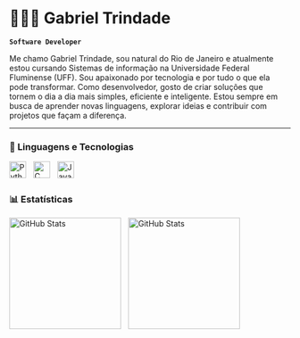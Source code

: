# 👩🏻‍💻 Gabriel Trindade

**`Software Developer`**

Me chamo Gabriel Trindade, sou natural do Rio de Janeiro e atualmente estou cursando Sistemas de informação na Universidade Federal Fluminense (UFF). Sou apaixonado por tecnologia e por tudo o que ela pode transformar. Como desenvolvedor, gosto de criar soluções que tornem o dia a dia mais simples, eficiente e inteligente. Estou sempre em busca de aprender novas linguagens, explorar ideias e contribuir com projetos que façam a diferença.

---

### 🤖 Linguagens e Tecnologias

<img 
    align="left" 
    alt="Python" 
    title="Python"
    width="30px" 
    style="padding-right: 10px;" 
    src="https://cdn.jsdelivr.net/gh/devicons/devicon@latest/icons/python/python-original.svg" 
/>

<img 
    align="left" 
    alt="C" 
    title="C"
    width="30px" 
    style="padding-right: 10px;" 
    src="https://cdn.jsdelivr.net/gh/devicons/devicon@latest/icons/c/c-original.svg" 
/>

<img 
    align="left" 
    alt="JavaScript" 
    title="JavaScript"
    width="30px" 
    style="padding-right: 10px;" 
    src="https://cdn.jsdelivr.net/gh/devicons/devicon@latest/icons/c/c-original.svg" 
    />

<br/>
<br/>

### 📊 Estatísticas

<p>
  <img 
    align="left" 
    alt="GitHub Stats" 
    height="200" 
    style="padding-right: 10px;" 
    src="https://github-readme-stats.vercel.app/api?username=gabrieltrindade-dev&show_icons=true&theme=tokyonight&include_all_commits=true&locale=pt-br" 
  />

<img 
      align="left" 
      alt="GitHub Stats" 
      height="200"
      style="padding-right: 10px;"
      src="https://github-readme-stats.vercel.app/api/top-langs/?username=gabrieltrindade-dev&theme=tokyonight&layou=compact&custom_title=Tecnologias&langs_count=2" 
  />

</p>
